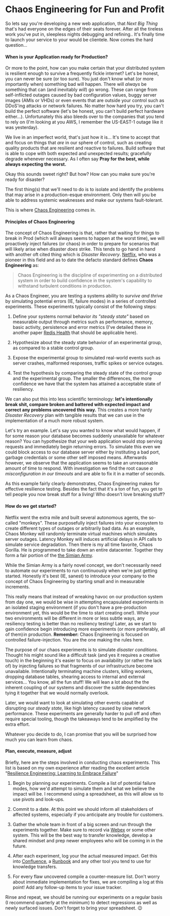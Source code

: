 
# Chaos Engineering for Fun and Profit

So lets say you're developing a new web application, that _Next Big Thing_ that's had everyone on the edges of their seats forever. After all the tireless work you've put in, sleepless nights debugging and refining.. It's finally time to launch your service to your would be clientele. Now comes the hard question...


#### When is your Application ready for Production?

Or more to the point, how can you make certain that your distributed system is resilient enough to survive a frequently fickle internet? Let's be honest, you can never be sure (or too sure). You just don't know what (or more importantly when) something bad will happen. There will _always_ be something that can (and inevitably _will_) go wrong. These can range from self-inflicted outages caused by bad configuration values, buggy server images (AMIs or VHDs) or even events that are outside your control such as DDoS'ing attacks or network failures. No matter how hard you try, you can't build the perfect software (let's be honest, you can't build perfect hardware either...). Unfortunately this also bleeds over to the companies that you tend to rely on (I'm looking at you AWS, I remember the US-EAST-1 outage like it was yesterday).

We live in an imperfect world, that's just how it is... It's time to accept that and focus on things that _are_ in our sphere of control, such as creating quality products that are resilient and reactive to failures. Build software that is able to cope with both expected and unexpected results; gracefully degrade whenever necessary. As I often say __Pray for the best, while  always expecting the worst.__

Okay this sounds sweet right? But how? How can you make sure you're ready for disaster?

The first thing(s) that we'll need to do is to isolate and identify the problems that may arise in a production-esque environment. Only then will you be able to address systemic weaknesses and make our systems fault-tolerant.

This is where [Chaos Engineering](http://principlesofchaos.org/) comes in.


#### Principles of Chaos Engineering

The concept of Chaos Engineering is that, rather that waiting for things to break in Prod (which will always seems to happen at the worst time), we will proactively inject failures (or chaos) in order to prepare for scenarios that will likely arise when disaster _does_ strike. This tends to go hand in hand with another oft cited thing which is _Disaster Recovery_. [Netflix](https://medium.com/netflix-techblog/the-netflix-simian-army-16e57fbab116), who was a pioneer in this field and as to date the defacto standard defines __Chaos Engineering__ as:


 > Chaos Engineering is the discipline of experimenting on a distributed system
 > in order to build confidence in the system's capability to withstand turbulent
 > conditions in production.

As a Chaos Engineer, you are testing a systems ability to _survive and thrive_ by simulating potential errors (IE, failure modes) in a series of controlled experiments. These experiments typically consist of the following steps:


 1. Define your systems normal behavior _its "steady state"_ based on measurable output through metrics such as performance, memory, basic activity, persistence and error metrics (I've detailed these in another paper [Redis Health](https://github.com/ehime/paper-redishealth/blob/master/section/metrics.md) that should be applicable here).

 2. Hypothesize about the steady state behavior of an experimental group, as compared to a stable control group.

 3. Expose the experimental group to simulated real-world events such as server crashes, malformed responses, traffic spikes or service outages.

 4. Test the hypothesis by comparing the steady state of the control group and the experimental group. The smaller the differences, the more confidence we have that the system has attained a acceptable state of resiliency.

We can also put this into less scientific terminology: __let's intentionally break shit, compare broken and battered with expected impact and correct any problems uncovered this way.__ This creates a more hardy _Disaster Recovery_ plan with tangible results that we can use in the implementation of a much more robust system.

Let's try an example. Let's say you wanted to know what would happen, if for some reason your database becomes suddenly unavailable for whatever reason? You can hypothesize that your web application would stop serving requests and immediately begin returning errors. To simulate this even we could block access to our database server either by instituting a bad port, garbage credentials or some other self imposed means. Afterwards however, we observe that the application seems to take an unreasonable amount of time to respond. With investigation we find the root cause _a misconfiguration in our timeouts_ and are able to fix it in a matter of seconds.

As this example fairly clearly demonstrates, Chaos Engineering makes for effective resilience testing. Besides the fact that it's a ton of fun, you get to tell people you now break stuff for a living! Who doesn't love breaking stuff?


#### How do we get started?

Netflix went the extra mile and built several autonomous agents, the so-called "monkeys". These purposefully inject failures into your ecosystem to create different types of outages or arbitrarily bad data. As an example, Chaos Monkey will randomly terminate virtual machines which simulates server outages. Latency Monkey will induces artificial delays in API calls to simulate service degradation. Then there is my all time favorite, Chaos Gorilla. He is programmed to take down an entire datacenter. Together they form a fair portion of the [the Simian Army](https://queue.acm.org/detail.cfm?id=2499552).

While the Simian Army is a fairly novel concept, we don't necessarily need to automate our experiments to run continuously when we're just getting started. Honestly it's best (IE, sanest) to introduce your company to the concept of Chaos Engineering by starting small and in measurable increments.

This really means that instead of wreaking havoc on our production system from day one, we would be wise in attempting encapsulated experiments in an isolated staging environment (if you don't have a pre-production environment yet, this would be the time to start creating one!). While your two environments will be different in more or less subtle ways, any resiliency testing is better than no resiliency testing! Later, as we start to gain confidence begin introducing more experiments (or more preferably, all of them) in production. __Remember:__ Chaos Engineering is focused on controlled failure-injection. You are the one making the rules here.

The purpose of our chaos experiments is to simulate _disaster conditions_. Thought his might sound like a difficult task (and yes it requires a creative touch) in the beginning it's easier to focus on availability (or rather the lack of) by injecting failures so that fragments of our infrastructure become unavailable. Intentionally terminating machine clusters, killing workers, dropping database tables, shearing access to internal and external services... You know, all the fun stuff! We will lean a lot about the the inherent coupling of our systems and discover the subtle dependancies tying it together that we would normally overlook.

Later, we would want to look at  simulating other events capable of disrupting our _steady state_, like high latency caused by slow network performance. These experiments are generally harder to pull off and often require special tooling, though the takeaways tend to be amplified by the extra effort.

Whatever you decide to do, I can promise that you will be surprised how much you can learn from chaos.


#### Plan, execute, measure, adjust

Briefly, here are the steps involved in conducting chaos experiments. This list is based on my own experience after reading the excellent article "[Resilience Engineering: Learning to Embrace Failure](https://queue.acm.org/detail.cfm?id=2371297)"

 1. Begin by planning our experiments. Compile a list of potential failure modes, how we'd attempt to simulate them and what we believe the impact will be. I recommend using a spreadsheet, as this will allow us to use pivots and look-ups.

 2. Commit to a date. At this point we should inform all stakeholders of affected systems, especially if you anticipate any trouble for customers.

 3. Gather the whole team in front of a big screen and run through the experiments together. Make sure to record via [Webex](https://www.webex.com/) or some other system. This will be the best way to transfer knowledge, develop a shared mindset and prep newer employees who will be coming in in the future.

 4. After each experiment, log your the actual measured impact. Get this into [Confluence](https://www.atlassian.com/software/confluence), a [Runbook](https://en.wikipedia.org/wiki/Runbook) and any other tool you tend to use for knowledge transfers.

 4. For every flaw uncovered compile a counter-measure list. Don't worry about immediate implementation for fixes, we are compiling a log at this point! Add any follow-up items to your issue tracker.

Rinse and repeat, we should be running our experiments on a regular basis (I recommend quarterly at the minimum) to detect regressions as well as newly surfaced issues. Don't forget to bring your spreadsheet. :wink:
